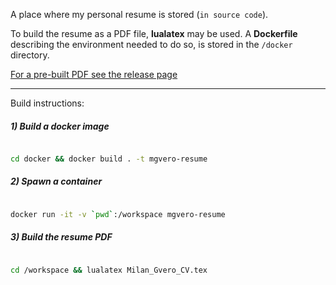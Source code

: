 A place where my personal resume is stored (`in source code`).

To build the resume as a PDF file, **lualatex** may be used. A **Dockerfile** describing the environment  needed to do so, is stored in the `/docker` directory.

[For a pre-built PDF see the release page](https://github.com/spiricn/resume/releases/latest)

---

Build instructions:

##### 1) Build a docker image

```sh

cd docker && docker build . -t mgvero-resume

```



##### 2) Spawn a container

```sh

docker run -it -v `pwd`:/workspace mgvero-resume

```



##### 3) Build the resume PDF

```sh

cd /workspace && lualatex Milan_Gvero_CV.tex

```
